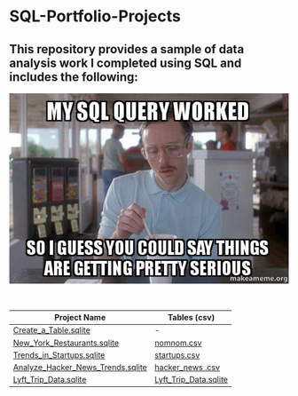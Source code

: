 # SQL-Portfolio-Projects
## This repository provides a sample of data analysis work I completed using SQL and includes the following:

![sql meme](my-sql-query.jpg)

$~$




Project Name  | Tables (csv)   |
------------- | ------------- |
[Create_a_Table.sqlite](https://github.com/RdEl00/SQL_Codecademy/blob/master/Create_a_Table.sqlite)  | -
[New_York_Restaurants.sqlite](https://github.com/RdEl00/SQL_Codecademy/blob/master/New_York_Restaurants.sqlite)  | [nomnom.csv](https://github.com/RdEl00/SQL_Codecademy/blob/master/nomnom.csv)
[Trends_in_Startups.sqlite](https://github.com/RdEl00/SQL_Codecademy/blob/master/Trends_in_Startups.sqlite)  | [startups.csv](https://github.com/RdEl00/SQL_Codecademy/blob/master/startups.csv)
[Analyze_Hacker_News_Trends.sqlite](https://github.com/RdEl00/SQL_Codecademy/blob/master/Analyze_Hacker_News_Trends.sqlite)  | [hacker_news .csv](https://github.com/RdEl00/SQL_Codecademy/blob/master/hacker_news%20.csv)
[Lyft_Trip_Data.sqlite](https://github.com/RdEl00/SQL_Codecademy/blob/master/Lyft_Trip_Data.sqlite)  | [Lyft_Trip_Data.sqlite](https://github.com/RdEl00/SQL_Codecademy/blob/master/Trips_Riders_Cars.csv)

$~$



